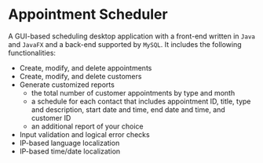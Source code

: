 # Appointment Scheduler

A GUI-based scheduling desktop application with a front-end written in `Java` and `JavaFX` and a back-end supported by `MySQL`.  It includes the following functionalities:

- Create, modify, and delete appointments
- Create, modify, and delete customers
- Generate customized reports 
  - the total number of customer appointments by type and month
  - a schedule for each contact that includes appointment ID, title, type and description, start date and time, end date and time, and customer ID
  - an additional report of your choice 
- Input validation and logical error checks
- IP-based language localization
- IP-based time/date localization
